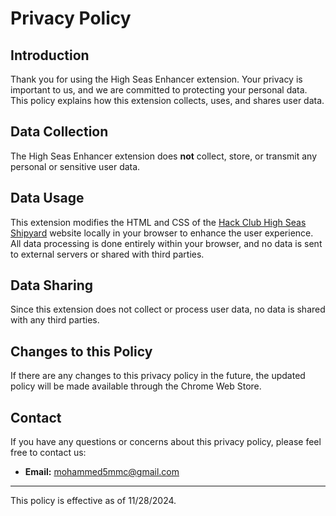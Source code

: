 # Privacy Policy

## Introduction

Thank you for using the High Seas Enhancer extension. Your privacy is important to us, and we are committed to protecting your personal data. This policy explains how this extension collects, uses, and shares user data.

## Data Collection

The High Seas Enhancer extension does **not** collect, store, or transmit any personal or sensitive user data.

## Data Usage

This extension modifies the HTML and CSS of the [Hack Club High Seas Shipyard](https://highseas.hackclub.com/shipyard) website locally in your browser to enhance the user experience. All data processing is done entirely within your browser, and no data is sent to external servers or shared with third parties.

## Data Sharing

Since this extension does not collect or process user data, no data is shared with any third parties.

## Changes to this Policy

If there are any changes to this privacy policy in the future, the updated policy will be made available through the Chrome Web Store.

## Contact

If you have any questions or concerns about this privacy policy, please feel free to contact us:

- **Email:** mohammed5mmc@gmail.com

---

This policy is effective as of 11/28/2024.

